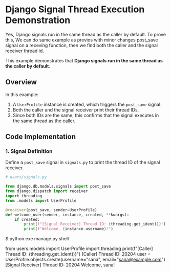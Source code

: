 # Django Signal Thread Execution Demonstration

Yes, Django signals run in the same thread as the caller by default. To prove this, We can do same example as previos with minor changes post_save signal on a receving function, then we find both the caller and the signal receiver thread id.

This example demonstrates that **Django signals run in the same thread as the caller by default**.

## Overview

In this example:

1. A `UserProfile` instance is created, which triggers the `post_save` signal.
2. Both the caller and the signal receiver print their thread IDs.
3. Since both IDs are the same, this confirms that the signal executes in the same thread as the caller.

## Code Implementation

### 1. Signal Definition

Define a `post_save` signal in `signals.py` to print the thread ID of the signal receiver.

```python
# users/signals.py

from django.db.models.signals import post_save
from django.dispatch import receiver
import threading
from .models import UserProfile

@receiver(post_save, sender=UserProfile)
def welcome_user(sender, instance, created, **kwargs):
    if created:
        print(f"[Signal Receiver] Thread ID: {threading.get_ident()}")
        print(f"Welcome, {instance.username}!")
```

$ python.exe manage.py shell

from users.models import UserProfile
import threading
print(f"[Caller] Thread ID: {threading.get_ident()}")
[Caller] Thread ID: 20204
user = UserProfile.objects.create(username="sana", email="sana@example.com")
[Signal Receiver] Thread ID: 20204
Welcome, sana!
